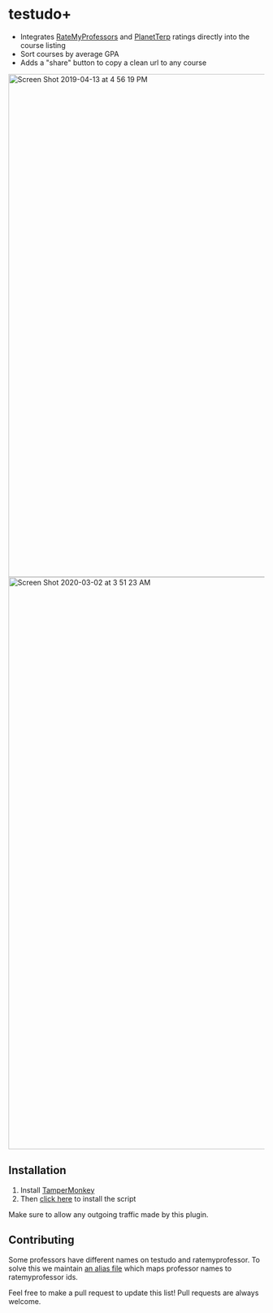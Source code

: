 # testudo+

* Integrates [RateMyProfessors](https://www.ratemyprofessors.com/) and [PlanetTerp](https://planetterp.com/) ratings directly into the course listing
* Sort courses by average GPA
* Adds a "share" button to copy a clean url to any course

<img width="990" alt="Screen Shot 2019-04-13 at 4 56 19 PM" src="https://user-images.githubusercontent.com/4535844/56085203-75799980-5e0d-11e9-87d6-481fd61043f4.png">

<img width="1126" alt="Screen Shot 2020-03-02 at 3 51 23 AM" src="https://user-images.githubusercontent.com/4535844/75660184-578d7100-5c39-11ea-9cf5-322a3dd8cd9a.png">

## Installation

1. Install [TamperMonkey](https://tampermonkey.net/)
2. Then [click here](https://github.com/tybug/Terp-Course-Helper/raw/master/terp.course.helper.user.js) to install the script

Make sure to allow any outgoing traffic made by this plugin.

## Contributing

Some professors have different names on testudo and ratemyprofessor. To solve this we maintain [an alias file](https://github.com/tybug/Terp-Course-Helper/blob/master/alias.json) which maps professor names to ratemyprofessor ids. 

Feel free to make a pull request to update this list! Pull requests are always welcome.
